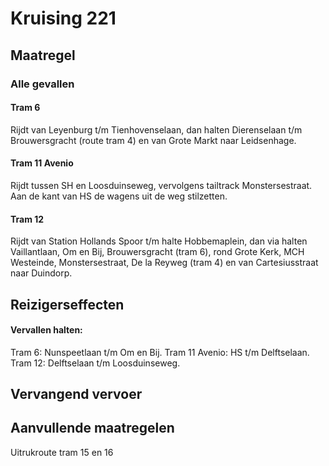 # Kruising 221
## Maatregel
### Alle gevallen

#### Tram 6
Rijdt van Leyenburg t/m Tienhovenselaan, dan halten Dierenselaan t/m Brouwersgracht (route tram 4) en van Grote Markt naar Leidsenhage.

#### Tram 11 Avenio
Rijdt tussen SH en Loosduinseweg, vervolgens tailtrack Monstersestraat.
Aan de kant van HS de wagens uit de weg stilzetten.

#### Tram 12
Rijdt van Station Hollands Spoor t/m halte Hobbemaplein, dan via halten Vaillantlaan, Om en Bij, Brouwersgracht (tram 6), rond Grote Kerk, MCH Westeinde, Monstersestraat, De la Reyweg (tram 4) en van Cartesiusstraat naar Duindorp.

## Reizigerseffecten
#### Vervallen halten:
Tram 6: Nunspeetlaan t/m Om en Bij.
Tram 11 Avenio: HS t/m Delftselaan.
Tram 12: Delftselaan t/m Loosduinseweg.

## Vervangend vervoer

## Aanvullende maatregelen
Uitrukroute tram 15 en 16
